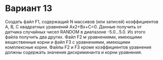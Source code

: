 # Вариант 13

Создать файл F1, содержащий N массивов (или записей) коэффициентов А, В, С квадратных уравнений Ах2+Вх+С=0. Данные получить от датчика случайных чисел RANDOM в диапазоне -5.0...5.0. Из этого файла получить два других. Файл F2 м уравнениями, имеющими вещественные корни и файл F3 с уравнениями, имеющими комплексные корни. Файлы F2 и F3 кроме коэффициентов уравнения должны содержать значения дискриминанта и корни уравнения.
